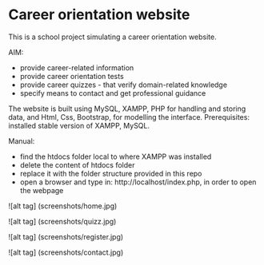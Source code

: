 # Career orientation website

This is a school project simulating a career orientation website. 

AIM: 
* provide career-related information
* provide career orientation tests 
* provide career quizzes - that verify domain-related knowledge
* specify means to contact and get professional guidance

The website is built using MySQL, XAMPP, PHP for handling and storing data, and Html, Css, Bootstrap, for modelling the interface.
Prerequisites: installed stable version of XAMPP, MySQL.

Manual:
* find the htdocs folder local to where XAMPP was installed
* delete the content of htdocs folder
* replace it with the folder structure provided in this repo
* open a browser and type in: http://localhost/index.php, in order to open the webpage

![alt tag] (screenshots/home.jpg)

![alt tag] (screenshots/quizz.jpg)

![alt tag] (screenshots/register.jpg)

![alt tag] (screenshots/contact.jpg)
